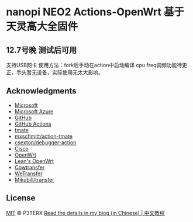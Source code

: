 # nanopi NEO2  Actions-OpenWrt  基于天灵高大全固件
## 12.7号晚 测试后可用
支持USB网卡
使用方法：fork后手动在action中启动编译
cpu freq调频功能待更正，手头暂无设备，实际使用无太大影响。

## Acknowledgments

- [Microsoft](https://www.microsoft.com)
- [Microsoft Azure](https://azure.microsoft.com)
- [GitHub](https://github.com)
- [GitHub Actions](https://github.com/features/actions)
- [tmate](https://github.com/tmate-io/tmate)
- [mxschmitt/action-tmate](https://github.com/mxschmitt/action-tmate)
- [csexton/debugger-action](https://github.com/csexton/debugger-action)
- [Cisco](https://www.cisco.com/)
- [OpenWrt](https://github.com/openwrt/openwrt)
- [Lean's OpenWrt](https://github.com/coolsnowwolf/lede)
- [Cowtransfer](https://cowtransfer.com)
- [WeTransfer](https://wetransfer.com/)
- [Mikubill/transfer](https://github.com/Mikubill/transfer)

## License

[MIT](https://github.com/P3TERX/Actions-OpenWrt/blob/master/LICENSE) © P3TERX
[Read the details in my blog (in Chinese) | 中文教程](https://p3terx.com/archives/build-openwrt-with-github-actions.html)

